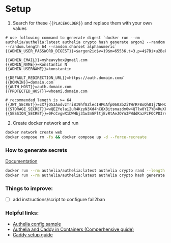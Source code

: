 # Setup
1. Search for these `{{PLACEHOLDER}}` and replace them with your own values 
```
# use following command to generate digest `docker run --rm authelia/authelia:latest authelia crypto hash generate argon2 --random --random.length 64 --random.charset alphanumeric`
{{ADMIN_USER_PASSWORD_DIGEST}}=$argon2id$v=19$m=65536,t=3,p=4$7Di+u2BekpcHaF1eUsfFKQ$n98CsjCvQ5o/Kv1YAErG8zPdXUneMxNdkqTygk5JdlsQ

{{ADMIN_EMAIL}}=myheavybox@gmail.com
{{ADMIN_NAME}}=Konstantin N
{{ADMIN_USERNAME}}=konstantin

{{DEFAULT_REDIRECTION_URL}}=https://auth.domain.com/
{{DOMAIN}}=domain.com
{{AUTH_HOST}}=auth.domain.com
{{PROTECTED_HOST}}=whoami.domain.com

# recommended length is >= 64
{{JWT_SECRET}}=cX7jQ53AodvzTriBI9hf8ZlecIHPGAfp060Zb2iTWrRFBoQh81j7NHH2vfgV1lwM
{{STORAGE_SECRET}}=wQEZYelai2uR4KzyN3Xd4hC8XBitsmazdm0w4QTlw0YI7YB4RuXFTdVusgxIV4y2
{{SESSION_SECRET}}=0FcCvgwX1bWHbj31w2mGPltjEvRtAeJOYn3FWddKazPzFOCPD3rsdUXDiwswk1YS
```
2. Create docker network and run
```bash
docker network create web
docker compose rm -fs && docker compose up -d --force-recreate
```

### How to generate secrets
[Documentation](https://www.authelia.com/reference/guides/generating-secure-values/)
```bash
docker run --rm authelia/authelia:latest authelia crypto rand --length 64 --charset alphanumeric
docker run --rm authelia/authelia:latest authelia crypto hash generate argon2 --random --random.length 64 --random.charset alphanumeric
```

### Things to improve:
- [ ] add instructions/script to configure fail2ban

### Helpful links:
- [Authelia config sample](https://github.com/authelia/authelia/blob/master/examples/compose/lite/authelia/configuration.yml)
- [Authelia and Caddy in Containers (Comperhensive guide)](https://mustafacanyucel.com/blog/blog-18.html)
- [Caddy setup guide](https://techroads.org/building-a-caddy-container-stack-for-easy-https-with-docker-and-ghost/)